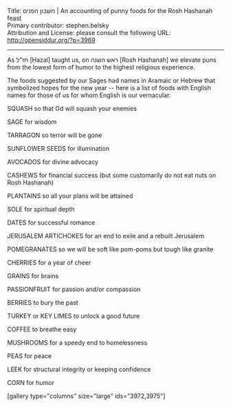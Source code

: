 <html>
<head></head>
<body>
Title: חשבון הפנים | An accounting of punny foods for the Rosh Hashanah feast<br />
Primary contributor: stephen.belsky<br />
Attribution and License: please consult the following URL: <a href="http://opensiddur.org/?p=3969">http://opensiddur.org/?p=3969</a>
<p />
<hr />

<div class="english">
As <span class="hebrew" lang="he">חז"ל</span> [Ḥazal] taught us, on <span class="hebrew" lang="he">ראש השנה</span> [Rosh Hashanah] we elevate puns from the lowest form of humor to the highest religious experience.

The foods suggested by our Sages had names in Aramaic or Hebrew that symbolized hopes for the new year -- here is a list of foods with English names for those of us for whom English is our vernacular:

SQUASH so that Gd will squash your enemies

SAGE for wisdom

TARRAGON so terror will be gone

SUNFLOWER SEEDS for illumination

AVOCADOS for divine advocacy

CASHEWS for financial success (but some customarily do not eat nuts on Rosh Hashanah)

PLANTAINS so all your plans will be attained

SOLE for spiritual depth

DATES for successful romance

JERUSALEM ARTICHOKES for an end to exile and a rebuilt Jerusalem

POMEGRANATES so we will be soft like pom-poms but tough like granite

CHERRIES for a year of cheer

GRAINS for brains

PASSIONFRUIT for passion and/or compassion

BERRIES to bury the past

TURKEY or KEY LIMES to unlock a good future

COFFEE to breathe easy

MUSHROOMS for a speedy end to homelessness

PEAS for peace

LEEK for structural integrity or keeping confidence

CORN for humor
</div>

[gallery type="columns" size="large" ids="3972,3975"]
</body>
</html>